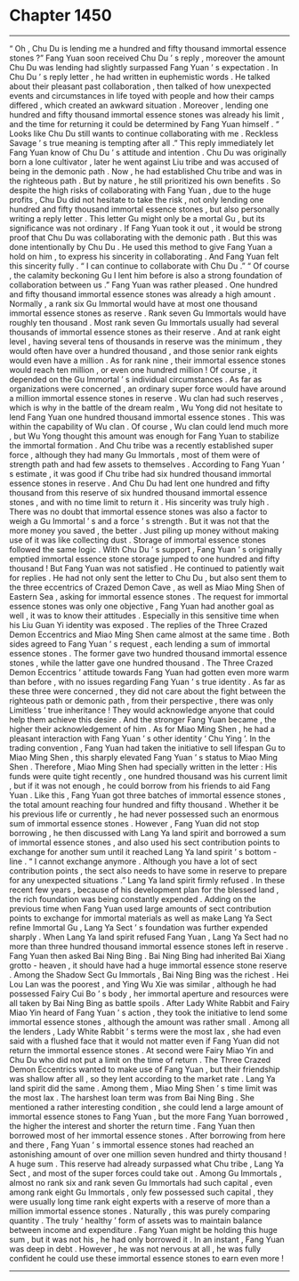 
# Chapter 1450


---

“ Oh , Chu Du is lending me a hundred and fifty thousand immortal essence stones ?”
Fang Yuan soon received Chu Du ’ s reply , moreover the amount Chu Du was lending had slightly surpassed Fang Yuan ’ s expectation .
In Chu Du ’ s reply letter , he had written in euphemistic words . He talked about their pleasant past collaboration , then talked of how unexpected events and circumstances in life toyed with people and how their camps differed , which created an awkward situation . Moreover , lending one hundred and fifty thousand immortal essence stones was already his limit , and the time for returning it could be determined by Fang Yuan himself .
“ Looks like Chu Du still wants to continue collaborating with me . Reckless Savage ’ s true meaning is tempting after all .” This reply immediately let Fang Yuan know of Chu Du ’ s attitude and intention .
Chu Du was originally born a lone cultivator , later he went against Liu tribe and was accused of being in the demonic path . Now , he had established Chu tribe and was in the righteous path .
But by nature , he still prioritized his own benefits .
So despite the high risks of collaborating with Fang Yuan , due to the huge profits , Chu Du did not hesitate to take the risk , not only lending one hundred and fifty thousand immortal essence stones , but also personally writing a reply letter .
This letter Gu might only be a mortal Gu , but its significance was not ordinary . If Fang Yuan took it out , it would be strong proof that Chu Du was collaborating with the demonic path .
But this was done intentionally by Chu Du . He used this method to give Fang Yuan a hold on him , to express his sincerity in collaborating .
And Fang Yuan felt this sincerity fully .
“ I can continue to collaborate with Chu Du .”
“ Of course , the calamity beckoning Gu I lent him before is also a strong foundation of collaboration between us .”
Fang Yuan was rather pleased .
One hundred and fifty thousand immortal essence stones was already a high amount .
Normally , a rank six Gu Immortal would have at most one thousand immortal essence stones as reserve .
Rank seven Gu Immortals would have roughly ten thousand . Most rank seven Gu Immortals usually had several thousands of immortal essence stones as their reserve .
And at rank eight level , having several tens of thousands in reserve was the minimum , they would often have over a hundred thousand , and those senior rank eights would even have a million .
As for rank nine , their immortal essence stones would reach ten million , or even one hundred million !
Of course , it depended on the Gu Immortal ’ s individual circumstances .
As far as organizations were concerned , an ordinary super force would have around a million immortal essence stones in reserve .
Wu clan had such reserves , which is why in the battle of the dream realm , Wu Yong did not hesitate to lend Fang Yuan one hundred thousand immortal essence stones . This was within the capability of Wu clan . Of course , Wu clan could lend much more , but Wu Yong thought this amount was enough for Fang Yuan to stabilize the immortal formation .
And Chu tribe was a recently established super force , although they had many Gu Immortals , most of them were of strength path and had few assets to themselves . According to Fang Yuan ’ s estimate , it was good if Chu tribe had six hundred thousand immortal essence stones in reserve .
And Chu Du had lent one hundred and fifty thousand from this reserve of six hundred thousand immortal essence stones , and with no time limit to return it . His sincerity was truly high .
There was no doubt that immortal essence stones was also a factor to weigh a Gu Immortal ’ s and a force ’ s strength .
But it was not that the more money you saved , the better . Just piling up money without making use of it was like collecting dust .
Storage of immortal essence stones followed the same logic .
With Chu Du ’ s support , Fang Yuan ’ s originally emptied immortal essence stone storage jumped to one hundred and fifty thousand !
But Fang Yuan was not satisfied .
He continued to patiently wait for replies .
He had not only sent the letter to Chu Du , but also sent them to the three eccentrics of Crazed Demon Cave , as well as Miao Ming Shen of Eastern Sea , asking for immortal essence stones .
The request for immortal essence stones was only one objective , Fang Yuan had another goal as well , it was to know their attitudes .
Especially in this sensitive time when his Liu Guan Yi identity was exposed .
The replies of the Three Crazed Demon Eccentrics and Miao Ming Shen came almost at the same time .
Both sides agreed to Fang Yuan ’ s request , each lending a sum of immortal essence stones . The former gave two hundred thousand immortal essence stones , while the latter gave one hundred thousand .
The Three Crazed Demon Eccentrics ’ attitude towards Fang Yuan had gotten even more warm than before , with no issues regarding Fang Yuan ’ s true identity . As far as these three were concerned , they did not care about the fight between the righteous path or demonic path , from their perspective , there was only Limitless ’ true inheritance ! They would acknowledge anyone that could help them achieve this desire .
And the stronger Fang Yuan became , the higher their acknowledgement of him .
As for Miao Ming Shen , he had a pleasant interaction with Fang Yuan ’ s other identity ‘ Chu Ying ’. In the trading convention , Fang Yuan had taken the initiative to sell lifespan Gu to Miao Ming Shen , this sharply elevated Fang Yuan ’ s status to Miao Ming Shen .
Therefore , Miao Ming Shen had specially written in the letter : His funds were quite tight recently , one hundred thousand was his current limit , but if it was not enough , he could borrow from his friends to aid Fang Yuan .
Like this , Fang Yuan got three batches of immortal essence stones , the total amount reaching four hundred and fifty thousand .
Whether it be his previous life or currently , he had never possessed such an enormous sum of immortal essence stones .
However , Fang Yuan did not stop borrowing , he then discussed with Lang Ya land spirit and borrowed a sum of immortal essence stones , and also used his sect contribution points to exchange for another sum until it reached Lang Ya land spirit ’ s bottom - line .
“ I cannot exchange anymore . Although you have a lot of sect contribution points , the sect also needs to have some in reserve to prepare for any unexpected situations .” Lang Ya land spirit firmly refused .
In these recent few years , because of his development plan for the blessed land , the rich foundation was being constantly expended . Adding on the previous time when Fang Yuan used large amounts of sect contribution points to exchange for immortal materials as well as make Lang Ya Sect refine Immortal Gu , Lang Ya Sect ’ s foundation was further expended sharply .
When Lang Ya land spirit refused Fang Yuan , Lang Ya Sect had no more than three hundred thousand immortal essence stones left in reserve .
Fang Yuan then asked Bai Ning Bing .
Bai Ning Bing had inherited Bai Xiang grotto - heaven , it should have had a huge immortal essence stone reserve .
Among the Shadow Sect Gu Immortals , Bai Ning Bing was the richest .
Hei Lou Lan was the poorest , and Ying Wu Xie was similar , although he had possessed Fairy Cui Bo ’ s body , her immortal aperture and resources were all taken by Bai Ning Bing as battle spoils .
After Lady White Rabbit and Fairy Miao Yin heard of Fang Yuan ’ s action , they took the initiative to lend some immortal essence stones , although the amount was rather small .
Among all the lenders , Lady White Rabbit ’ s terms were the most lax , she had even said with a flushed face that it would not matter even if Fang Yuan did not return the immortal essence stones . At second were Fairy Miao Yin and Chu Du who did not put a limit on the time of return .
The Three Crazed Demon Eccentrics wanted to make use of Fang Yuan , but their friendship was shallow after all , so they lent according to the market rate . Lang Ya land spirit did the same . Among them , Miao Ming Shen ’ s time limit was the most lax .
The harshest loan term was from Bai Ning Bing . She mentioned a rather interesting condition , she could lend a large amount of immortal essence stones to Fang Yuan , but the more Fang Yuan borrowed , the higher the interest and shorter the return time .
Fang Yuan then borrowed most of her immortal essence stones .
After borrowing from here and there , Fang Yuan ’ s immortal essence stones had reached an astonishing amount of over one million seven hundred and thirty thousand !
A huge sum .
This reserve had already surpassed what Chu tribe , Lang Ya Sect , and most of the super forces could take out . Among Gu Immortals , almost no rank six and rank seven Gu Immortals had such capital , even among rank eight Gu Immortals , only few possessed such capital , they were usually long time rank eight experts with a reserve of more than a million immortal essence stones .
Naturally , this was purely comparing quantity .
The truly ‘ healthy ’ form of assets was to maintain balance between income and expenditure . Fang Yuan might be holding this huge sum , but it was not his , he had only borrowed it .
In an instant , Fang Yuan was deep in debt .
However , he was not nervous at all , he was fully confident he could use these immortal essence stones to earn even more !

---

